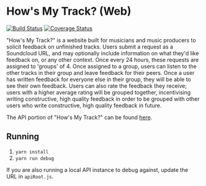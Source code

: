 # How's My Track? (Web)
[![Build Status](https://travis-ci.org/RuairiD/howsmytrack-web.svg?branch=master)](https://travis-ci.org/RuairiD/howsmytrack-web) [![Coverage Status](https://coveralls.io/repos/github/RuairiD/howsmytrack-web/badge.svg?branch=master)](https://coveralls.io/github/RuairiD/howsmytrack-web?branch=master)

"How's My Track?" is a website built for musicians and music producers to solicit feedback on unfinished tracks. Users submit a request as a Soundcloud URL, and may optionally include information on what they'd like feedback on, or any other context. Once every 24 hours, these requests are assigned to 'groups' of 4. Once assigned to a group, users can listen to the other tracks in their group and leave feedback for their peers. Once a user has written feedback for everyone else in their group, they will be able to see their own feedback. Users can also rate the feedback they receive; users with a higher average rating will be grouped together, incentivising writing constructive, high quality feedback in order to be grouped with other users who write constructive, high quality feedback in future.

The API portion of "How's My Track?" can be found [here](https://github.com/ruairid/howsmytrack-api).

## Running

 1. `yarn install`
 2. `yarn run debug`

If you are also running a local API instance to debug against, update the URL in `apiRoot.js`.
